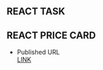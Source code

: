 ## REACT TASK ##   
## REACT PRICE CARD ##   
* Published URL   
 [LINK](https://reactprizecard.netlify.app/)   
